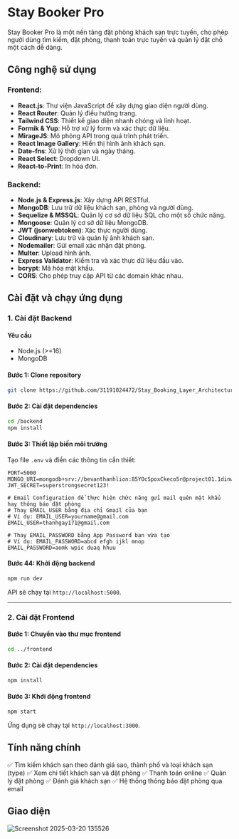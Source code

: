 # Stay Booker Pro

Stay Booker Pro là một nền tảng đặt phòng khách sạn trực tuyến, cho phép người dùng tìm kiếm, đặt phòng, thanh toán trực tuyến và quản lý đặt chỗ một cách dễ dàng.

## Công nghệ sử dụng
### **Frontend:**
- **React.js**: Thư viện JavaScript để xây dựng giao diện người dùng.
- **React Router**: Quản lý điều hướng trang.
- **Tailwind CSS**: Thiết kế giao diện nhanh chóng và linh hoạt.
- **Formik & Yup**: Hỗ trợ xử lý form và xác thực dữ liệu.
- **MirageJS**: Mô phỏng API trong quá trình phát triển.
- **React Image Gallery**: Hiển thị hình ảnh khách sạn.
- **Date-fns**: Xử lý thời gian và ngày tháng.
- **React Select**: Dropdown UI.
- **React-to-Print**: In hóa đơn.

### **Backend:**
- **Node.js & Express.js**: Xây dựng API RESTful.
- **MongoDB**: Lưu trữ dữ liệu khách sạn, phòng và người dùng.
- **Sequelize & MSSQL**: Quản lý cơ sở dữ liệu SQL cho một số chức năng.
- **Mongoose**: Quản lý cơ sở dữ liệu MongoDB.
- **JWT (jsonwebtoken)**: Xác thực người dùng.
- **Cloudinary**: Lưu trữ và quản lý ảnh khách sạn.
- **Nodemailer**: Gửi email xác nhận đặt phòng.
- **Multer**: Upload hình ảnh.
- **Express Validator**: Kiểm tra và xác thực dữ liệu đầu vào.
- **bcrypt**: Mã hóa mật khẩu.
- **CORS**: Cho phép truy cập API từ các domain khác nhau.

## Cài đặt và chạy ứng dụng

### 1. Cài đặt Backend
#### **Yêu cầu**
- Node.js (>=16)
- MongoDB

#### **Bước 1: Clone repository**
```bash
git clone https://github.com/31191024472/Stay_Booking_Layer_Architecture

```

#### **Bước 2: Cài đặt dependencies**

```bash
cd /backend
npm install
```

#### **Bước 3: Thiết lập biến môi trường**
Tạo file `.env` và điền các thông tin cần thiết:
```env
PORT=5000
MONGO_URI=mongodb+srv://bevanthanhlion:85YOcSpoxCkeco5r@project01.1dinw.mongodb.net/DB_Stay_Booking
JWT_SECRET=superstrongsecret123!

# Email Configuration để thực hiện chức năng gửi mail quên mật khẩu hay thông báo đặt phòng
# Thay EMAIL_USER bằng địa chỉ Gmail của bạn
# Ví dụ: EMAIL_USER=yourname@gmail.com
EMAIL_USER=thanhgay171@gmail.com

# Thay EMAIL_PASSWORD bằng App Password bạn vừa tạo
# Ví dụ: EMAIL_PASSWORD=abcd efgh ijkl mnop
EMAIL_PASSWORD=aomk wpic duaq hhuu
```

#### **Bước 44: Khởi động backend**
```bash
npm run dev
```
API sẽ chạy tại `http://localhost:5000`.

---
### 2. Cài đặt Frontend
#### **Bước 1: Chuyển vào thư mục frontend**
```bash
cd ../frontend
```

#### **Bước 2: Cài đặt dependencies**
```bash
npm install
```

#### **Bước 3: Khởi động frontend**
```bash
npm start
```
Ứng dụng sẽ chạy tại `http://localhost:3000`.

## Tính năng chính
✅ Tìm kiếm khách sạn theo đánh giá sao, thành phố và loại khách sạn (type)
✅ Xem chi tiết khách sạn và đặt phòng
✅ Thanh toán online
✅ Quản lý đặt phòng
✅ Đánh giá khách sạn
✅ Hệ thống thông báo đặt phòng qua email

## Giao diện

![Screenshot 2025-03-20 135526](https://github.com/user-attachments/assets/b343452b-dae2-4033-a6b5-e12a7b07abab)

